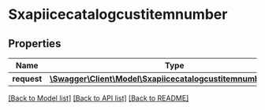 # Sxapiicecatalogcustitemnumber

## Properties
Name | Type | Description | Notes
------------ | ------------- | ------------- | -------------
**request** | [**\Swagger\Client\Model\SxapiicecatalogcustitemnumberRequest**](SxapiicecatalogcustitemnumberRequest.md) |  | [optional] 

[[Back to Model list]](../README.md#documentation-for-models) [[Back to API list]](../README.md#documentation-for-api-endpoints) [[Back to README]](../README.md)


